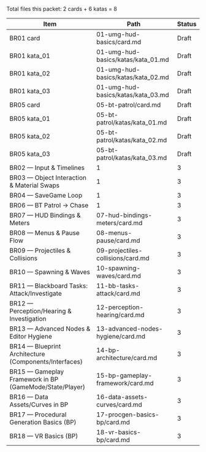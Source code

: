 Total files this packet: 2 cards + 6 katas = 8


| Item | Path | Status |
|---|---|---|
| BR01 card | 01-umg-hud-basics/card.md | Draft |
| BR01 kata_01 | 01-umg-hud-basics/katas/kata_01.md | Draft |
| BR01 kata_02 | 01-umg-hud-basics/katas/kata_02.md | Draft |
| BR01 kata_03 | 01-umg-hud-basics/katas/kata_03.md | Draft |
| BR05 card | 05-bt-patrol/card.md | Draft |
| BR05 kata_01 | 05-bt-patrol/katas/kata_01.md | Draft |
| BR05 kata_02 | 05-bt-patrol/katas/kata_02.md | Draft |
| BR05 kata_03 | 05-bt-patrol/katas/kata_03.md | Draft |
| BR02 — Input & Timelines | 1 | 3 | Draft |
| BR03 — Object Interaction & Material Swaps | 1 | 3 | Draft |
| BR04 — SaveGame Loop | 1 | 3 | Draft |
| BR06 — BT Patrol → Chase | 1 | 3 | Draft |
| BR07 — HUD Bindings & Meters | 07-hud-bindings-meters/card.md | 3 | Draft |
| BR08 — Menus & Pause Flow | 08-menus-pause/card.md | 3 | Draft |
| BR09 — Projectiles & Collisions | 09-projectiles-collisions/card.md | 3 | Draft |
| BR10 — Spawning & Waves | 10-spawning-waves/card.md | 3 | Draft |
| BR11 — Blackboard Tasks: Attack/Investigate | 11-bb-tasks-attack/card.md | 3 | Draft |
| BR12 — Perception/Hearing & Investigation | 12-perception-hearing/card.md | 3 | Draft |
| BR13 — Advanced Nodes & Editor Hygiene | 13-advanced-nodes-hygiene/card.md | 3 | Draft |
| BR14 — Blueprint Architecture (Components/Interfaces) | 14-bp-architecture/card.md | 3 | Draft |
| BR15 — Gameplay Framework in BP (GameMode/State/Player) | 15-bp-gameplay-framework/card.md | 3 | Draft |
| BR16 — Data Assets/Curves in BP | 16-data-assets-curves/card.md | 3 | Draft |
| BR17 — Procedural Generation Basics (BP) | 17-procgen-basics-bp/card.md | 3 | Draft |
| BR18 — VR Basics (BP) | 18-vr-basics-bp/card.md | 3 | Draft |
